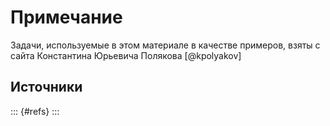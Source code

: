 # Примечание

Задачи, используемые в этом материале в качестве примеров, взяты с сайта Константина Юрьевича Полякова [@kpolyakov]

## Источники

::: {#refs}
:::
